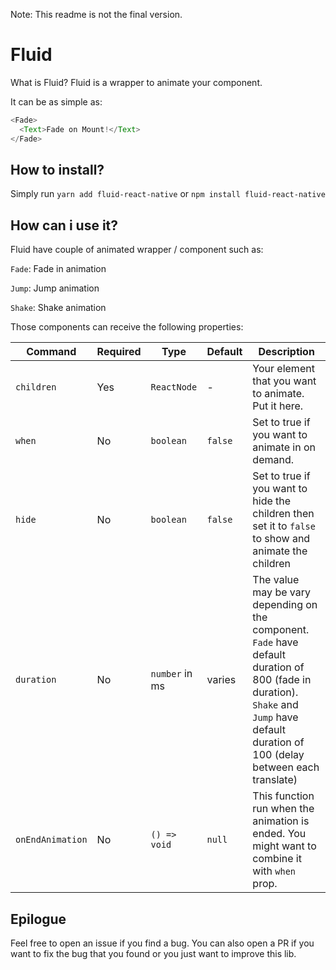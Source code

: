 Note: This readme is not the final version.

# Fluid

What is Fluid? Fluid is a wrapper to animate your component.

It can be as simple as:

```javascript
<Fade>
  <Text>Fade on Mount!</Text>
</Fade>
```

## How to install?

Simply run `yarn add fluid-react-native` or `npm install fluid-react-native`

## How can i use it?

Fluid have couple of animated wrapper / component such as:

`Fade`: Fade in animation

`Jump`: Jump animation

`Shake`: Shake animation

Those components can receive the following properties:

| Command | Required | Type | Default | Description | 
| --- | --- | --- | --- | --- |
| `children` | Yes | `ReactNode` | - | Your element that you want to animate. Put it here. |
| `when` | No | `boolean` | `false` | Set to true if you want to animate in on demand. |
| `hide` | No | `boolean` | `false` | Set to true if you want to hide the children then set it to `false` to show and animate the children |
| `duration` | No | `number` in ms | varies | The value may be vary depending on the component. `Fade` have default duration of 800 (fade in duration). `Shake` and `Jump` have default duration of 100 (delay between each translate) |
| `onEndAnimation` | No | `() => void` | `null` | This function run when the animation is ended. You might want to combine it with `when` prop. |

## Epilogue

Feel free to open an issue if you find a bug. 
You can also open a PR if you want to fix the bug that you found or you just want to improve this lib.

